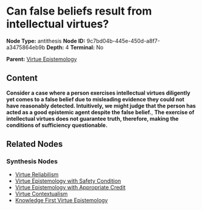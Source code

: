 # Can false beliefs result from intellectual virtues?

**Node Type:** antithesis
**Node ID:** 9c7bd04b-445e-450d-a8f7-a3475864eb9b
**Depth:** 4
**Terminal:** No

**Parent:** [Virtue Epistemology](virtue-epistemology-synthesis-38b45dc4-8141-4c28-99d4-9cb47d44ba2e.md)

## Content

**Consider a case where a person exercises intellectual virtues diligently yet comes to a false belief due to misleading evidence they could not have reasonably detected. Intuitively, we might judge that the person has acted as a good epistemic agent despite the false belief.**, **The exercise of intellectual virtues does not guarantee truth, therefore, making the conditions of sufficiency questionable.**

## Related Nodes

### Synthesis Nodes

- [Virtue Reliabilism](virtue-reliabilism-synthesis-31d67adc-e4b9-4516-9b5e-ef455d23a279.md)
- [Virtue Epistemology with Safety Condition](virtue-epistemology-with-safety-condition-synthesis-4a9991dc-101d-4f7e-8e72-5cf0952cb935.md)
- [Virtue Epistemology with Appropriate Credit](virtue-epistemology-with-appropriate-credit-synthesis-152b2e1a-f28d-4967-8721-4bf769dda4de.md)
- [Virtue Contextualism](virtue-contextualism-synthesis-e390ded0-eed2-4dbb-a0fb-7b619ccf1eb7.md)
- [Knowledge First Virtue Epistemology](knowledge-first-virtue-epistemology-synthesis-17e2c971-ab5e-4749-a696-0a7cdb4d36e3.md)
